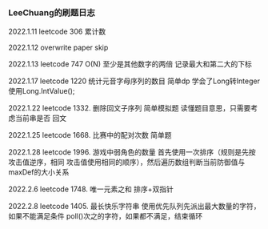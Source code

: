 ### LeeChuang的刷题日志

2022.1.11 leetcode 306 累计数 

2022.1.12 overwrite paper skip

2022.1.13 leetcode 747 O(N) 至少是其他数字的两倍 记录最大和第二大的下标

2022.1.17 leetcode 1220 统计元音字母序列的数目  简单dp 学会了Long转Integer 
使用Long.IntValue();

2022.1.22 leetcode 1332. 删除回文子序列 简单模拟题 读懂题目意思，只需要考虑当前串是否
回文

2022.1.25 leetcode 1668. 比赛中的配对次数 简单题

2022.1.28 leetcode 1996. 游戏中弱角色的数量  首先使用一次排序（规则是先按攻击值逆序，相同
攻击值使用相同的顺序），然后遍历数组判断当前防御值与maxDef的大小关系

2022.2.6  leetcode  1748. 唯一元素之和  排序+双指针

2022.2.8  leetcode 1405. 最长快乐字符串  使用优先队列先派出最大数量的字符，如果不能满足条件
poll()次之的字符，如果都不满足，结束循环